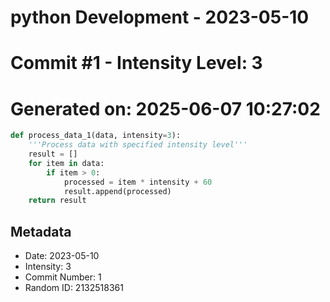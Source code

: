 ﻿# python Development - 2023-05-10
# Commit #1 - Intensity Level: 3
# Generated on: 2025-06-07 10:27:02
```python
def process_data_1(data, intensity=3):
    '''Process data with specified intensity level'''
    result = []
    for item in data:
        if item > 0:
            processed = item * intensity + 60
            result.append(processed)
    return result
```
## Metadata
- Date: 2023-05-10
- Intensity: 3
- Commit Number: 1
- Random ID: 2132518361
